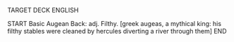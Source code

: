 TARGET DECK
ENGLISH

START
Basic
Augean
Back: adj. Filthy. [greek augeas, a mythical king: his filthy stables were cleaned by hercules diverting a river through them]
END
